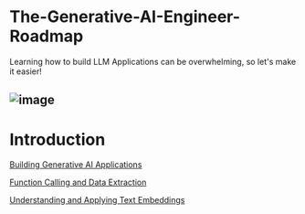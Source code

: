 # The-Generative-AI-Engineer-Roadmap
Learning how to build LLM Applications can be overwhelming, so let's make it easier!

![image](https://github.com/user-attachments/assets/2f7626c2-32b0-429b-aa2b-9ff573bb3332)
---
# Introduction

[Building Generative AI Applications](https://www.deeplearning.ai/short-courses/building-generative-ai-applications-with-gradio/)

[Function Calling and Data Extraction](https://www.deeplearning.ai/short-courses/function-calling-and-data-extraction-with-llms/)

[Understanding and Applying Text Embeddings](https://www.deeplearning.ai/short-courses/google-cloud-vertex-ai/)


